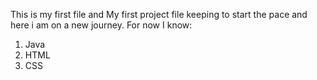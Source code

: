 This is my first file and My first project file keeping to start the pace and here i am on a new journey.
For now I know:
  1. Java
  1. HTML
  1. CSS